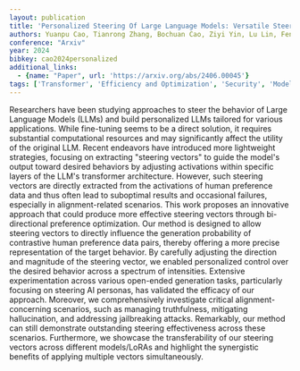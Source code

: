 ```yaml
---
layout: publication
title: 'Personalized Steering Of Large Language Models: Versatile Steering Vectors Through Bi-directional Preference Optimization'
authors: Yuanpu Cao, Tianrong Zhang, Bochuan Cao, Ziyi Yin, Lu Lin, Fenglong Ma, Jinghui Chen
conference: "Arxiv"
year: 2024
bibkey: cao2024personalized
additional_links:
  - {name: "Paper", url: 'https://arxiv.org/abs/2406.00045'}
tags: ['Transformer', 'Efficiency and Optimization', 'Security', 'Model Architecture', 'Applications', 'Training Techniques', 'Fine-Tuning', 'Reinforcement Learning', 'Pretraining Methods']
---
```

Researchers have been studying approaches to steer the behavior of Large
Language Models (LLMs) and build personalized LLMs tailored for various
applications. While fine-tuning seems to be a direct solution, it requires
substantial computational resources and may significantly affect the utility of
the original LLM. Recent endeavors have introduced more lightweight strategies,
focusing on extracting "steering vectors" to guide the model's output toward
desired behaviors by adjusting activations within specific layers of the LLM's
transformer architecture. However, such steering vectors are directly extracted
from the activations of human preference data and thus often lead to suboptimal
results and occasional failures, especially in alignment-related scenarios.
This work proposes an innovative approach that could produce more effective
steering vectors through bi-directional preference optimization. Our method is
designed to allow steering vectors to directly influence the generation
probability of contrastive human preference data pairs, thereby offering a more
precise representation of the target behavior. By carefully adjusting the
direction and magnitude of the steering vector, we enabled personalized control
over the desired behavior across a spectrum of intensities. Extensive
experimentation across various open-ended generation tasks, particularly
focusing on steering AI personas, has validated the efficacy of our approach.
Moreover, we comprehensively investigate critical alignment-concerning
scenarios, such as managing truthfulness, mitigating hallucination, and
addressing jailbreaking attacks. Remarkably, our method can still demonstrate
outstanding steering effectiveness across these scenarios. Furthermore, we
showcase the transferability of our steering vectors across different
models/LoRAs and highlight the synergistic benefits of applying multiple
vectors simultaneously.
